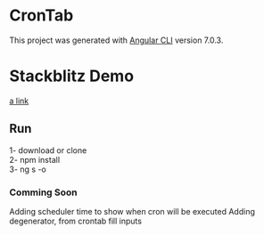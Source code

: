 # CronTab

This project was generated with [Angular CLI](https://github.com/angular/angular-cli) version 7.0.3.

# Stackblitz Demo

[a link](stackblitz.com/github.com/ehazizaj/angular-cron-tab-generator)

## Run

1- download or clone\
2- npm install\
3- ng s -o

### Comming Soon

Adding scheduler time to show when cron will be executed
Adding degenerator, from crontab fill inputs
